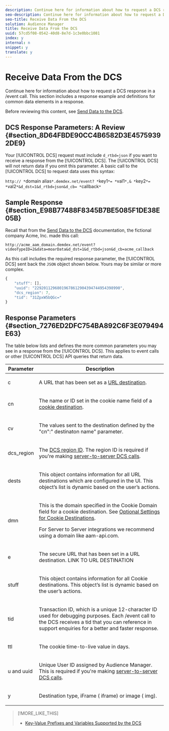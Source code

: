 ```yaml
---
description: Continue here for information about how to request a DCS response in a /event call. This section includes a response example and definitions for common data elements in a response.
seo-description: Continue here for information about how to request a DCS response in a /event call. This section includes a response example and definitions for common data elements in a response.
seo-title: Receive Data From the DCS
solution: Audience Manager
title: Receive Data From the DCS
uuid: 57cd5f08-0542-40d8-8e7d-1c3e0bbc1081
index: y
internal: n
snippet: y
translate: y
---
```


# Receive Data From the DCS

Continue here for information about how to request a DCS response in a /event call. This section includes a response example and definitions for common data elements in a response.

Before reviewing this content, see [Send Data to the DCS](../../../c_api/dcs-intro/dcs-event-calls/dcs-url-send.md#concept_9F6C569C1E444002ADF2A43516A9F284).

## DCS Response Parameters: A Review {#section_8D64FBDE90CC4B6582D3E45759392DE9}

Your [!UICONTROL DCS] request must include `d_rtbd=json` if you want to receive a response from the [!UICONTROL DCS]. The [!UICONTROL DCS] will not return data if you omit this parameter. A basic call to the [!UICONTROL DCS] to request data uses this syntax:

`http:// *`domain alias`*.demdex.net/event? *`key1`*= *`val1`*,& *`key2`*= *`val2`*&d_dst=1&d_rtbd=json&d_cb= *`callback`*`

## Sample Response {#section_E98B77488F8345B7BE5085F1DE38E05B}

Recall that from the [Send Data to the DCS](../../../c_api/dcs-intro/dcs-event-calls/dcs-url-send.md#concept_9F6C569C1E444002ADF2A43516A9F284) documentation, the fictional company Acme, Inc. made this call:

`http://acme_aam_domain.demdex.net/event?videoTypeID=2&data=moarData&d_dst=1&d_rtbd=json&d_cb=acme_callback`

As this call includes the required response parameter, the [!UICONTROL DCS] sent back the `JSON` object shown below. Yours may be similar or more complex.

```js
{
    "stuff": [],
    "uuid": "22920112968019678612904394744954398990",
    "dcs_region": 7,
    "tid": "31ZpxW5bQGc="
}
```

## Response Parameters {#section_7276ED2DFC754BA892C6F3E079494E63}

The table below lists and defines the more common parameters you may see in a response from the [!UICONTROL DCS]. This applies to event calls or other [!UICONTROL DCS] API queries that return data.

<table id="table_7D12E6454E7D4AADB05E829ABF7549E5"> 
 <thead> 
  <tr> 
   <th colname="col1" class="entry"> Parameter </th> 
   <th colname="col2" class="entry"> Description </th> 
  </tr> 
 </thead>
 <tbody> 
  <tr> 
   <td colname="col1"> <p> <span class="codeph"> c</span> </p> </td> 
   <td colname="col2"> <p>A URL that has been set as a <a href="../../../c_features/destinations/manage-destinations.md#concept_51842672DFA943EA982B363E74D42DF8" format="dita" scope="local"> URL destination</a>. </p> </td> 
  </tr> 
  <tr> 
   <td colname="col1"> <p> <span class="codeph"> cn</span> </p> </td> 
   <td colname="col2"> <p>The name or ID set in the cookie name field of a <a href="../../../c_features/destinations/manage-destinations.md#concept_2462AA1321984293A92CB174C41B3496" format="dita" scope="local"> cookie destination</a>. </p> </td> 
  </tr> 
  <tr> 
   <td colname="col1"> <p> <span class="codeph"> cv</span> </p> </td> 
   <td colname="col2"> <p>The values sent to the destination defined by the <span class="codeph">"cn":"<span class="varname"> destinaton name</span>" parameter.</span> </p> </td> 
  </tr> 
  <tr> 
   <td colname="col1"> <p> <span class="codeph"> dcs_region</span> </p> </td> 
   <td colname="col2"> <p>The <a href="../../../c_api/dcs-intro/dcs-api-reference/dcs-regions.md#concept_01C1E017A6694D1EAF9BF65BFFA54091" format="dita" scope="local"> DCS region ID</a>. The region ID is required if you're making <a href="../../../c_api/dcs-intro/dcs-s2s/dcs-s2s-calls.md#concept_57686178E4174EE1A952E0E51BC8A52C" format="dita" scope="local"> server-to-server DCS calls</a>. </p> </td> 
  </tr> 
  <tr> 
   <td colname="col1"> <p> <span class="codeph"> dests</span> </p> </td> 
   <td colname="col2"> <p>This object contains information for all URL destinations which are configured in the UI. This object’s list is dynamic based on the user’s actions. </p> </td> 
  </tr> 
  <tr> 
   <td colname="col1"> <p> <span class="codeph"> dmn</span> </p> </td> 
   <td colname="col2"> <p>This is the domain specified in the <span class="wintitle"> Cookie Domain</span> field for a cookie destination. See <a href="../../../c_features/destinations/manage-destinations.md#concept_DEF2E47F31D44BDA936BBB45EA5B136D" format="dita" scope="local"> Optional Settings for Cookie Destinations</a>. </p> <p>For <span class="wintitle"> Server to Server</span> integrations we recommend using a domain like <span class="codeph"> aam-api.com</span>. </p> </td> 
  </tr> 
  <tr> 
   <td colname="col1"> <p> <span class="codeph"> e</span> </p> </td> 
   <td colname="col2"> <p>The secure URL that has been set in a URL destination. 
     <draft-comment>
       LINK TO URL DESTINATION 
     </draft-comment> </p> </td> 
  </tr> 
  <tr> 
   <td colname="col1"> <p> <span class="codeph"> stuff</span> </p> </td> 
   <td colname="col2"> <p>This object contains information for all <span class="wintitle"> Cookie</span> destinations. This object’s list is dynamic based on the user’s actions. </p> </td> 
  </tr> 
  <tr> 
   <td colname="col1"> <p> <span class="codeph"> tid</span> </p> </td> 
   <td colname="col2"> <p>Transaction ID, which is a unique 12-character ID used for debugging purposes. Each /event call to the <span class="wintitle"> DCS</span> receives a tid that you can reference in support enquiries for a better and faster response. </p> </td> 
  </tr> 
  <tr> 
   <td colname="col1"> <p> <span class="codeph"> ttl</span> </p> </td> 
   <td colname="col2"> <p>The cookie time-to-live value in days. </p> </td> 
  </tr> 
  <tr> 
   <td colname="col1"> <p> <span class="codeph"> u</span> and <span class="codeph"> uuid</span> </p> </td> 
   <td colname="col2"> <p>Unique User ID assigned by <span class="keyword"> Audience Manager.</span> This is required if you're making <a href="../../../c_api/dcs-intro/dcs-s2s/dcs-s2s-calls.md#concept_57686178E4174EE1A952E0E51BC8A52C" format="dita" scope="local"> server-to-server DCS calls</a>. </p> </td> 
  </tr> 
  <tr> 
   <td colname="col1"> <p> <span class="codeph"> y</span> </p> </td> 
   <td colname="col2"> <p>Destination type, <span class="keyword"> iFrame</span> (<span class="codeph"> iframe</span>) or image (<span class="codeph"> img</span>). </p> </td> 
  </tr> 
 </tbody> 
</table>

>[!MORE_LIKE_THIS]
>
>* [Key-Value Prefixes and Variables Supported by the DCS](dcs-keys.md#concept_5ACDD7D09D0441A6AC26F7D345CD19D5)

